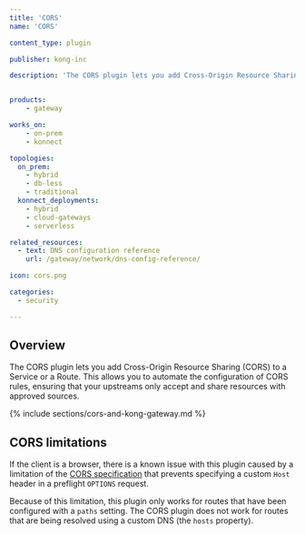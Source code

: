 ```yaml
---
title: 'CORS'
name: 'CORS'

content_type: plugin

publisher: kong-inc

description: 'The CORS plugin lets you add Cross-Origin Resource Sharing (CORS) to a service or a route.'


products:
    - gateway

works_on:
    - on-prem
    - konnect

topologies:
  on_prem:
    - hybrid
    - db-less
    - traditional
  konnect_deployments:
    - hybrid
    - cloud-gateways
    - serverless

related_resources:
  - text: DNS configuration reference
    url: /gateway/network/dns-config-reference/

icon: cors.png

categories:
  - security

---
```


## Overview


The CORS plugin lets you add Cross-Origin Resource Sharing (CORS) to a Service or a Route. This allows you to automate the configuration of CORS rules, ensuring that your upstreams only accept and share resources with approved sources.

{% include sections/cors-and-kong-gateway.md %}

## CORS limitations

If the client is a browser, there is a known issue with this plugin caused by a
limitation of the [CORS specification](https://developer.mozilla.org/en-US/docs/Web/HTTP/CORS) that prevents specifying a custom
`Host` header in a preflight `OPTIONS` request.

Because of this limitation, this plugin only works for routes that have been
configured with a `paths` setting. The CORS plugin does not work for routes that
are being resolved using a custom DNS (the `hosts` property).